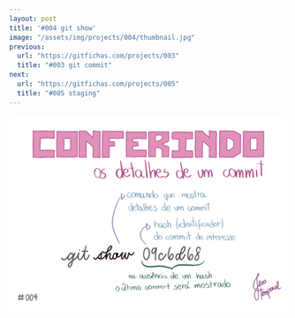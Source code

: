 ```yaml
---
layout: post
title: '#004 git show'
image: "/assets/img/projects/004/thumbnail.jpg"
previous:
  url: "https://gitfichas.com/projects/003"
  title: "#003 git commit"
next:
  url: "https://gitfichas.com/projects/005"
  title: "#005 staging"
---
```


<img src="/assets/img/projects/004/full.jpg">
